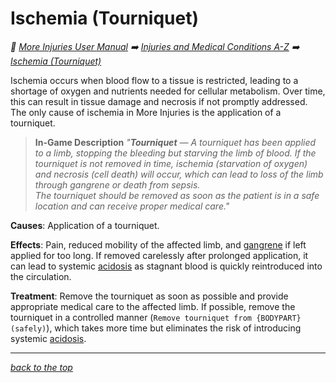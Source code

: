 # Ischemia (Tourniquet)

<!-- @generate_breadcrumb_trail {"template": "_:file_folder: {0}_", "connector": " :arrow_right: "} -->
_:file_folder: [More Injuries User Manual](/docs/wiki/README.md) :arrow_right: [Injuries and Medical Conditions A-Z](/docs/wiki/injuries/README.md) :arrow_right: [Ischemia (Tourniquet)](/docs/wiki/injuries/ischemia.md)_
<!-- @end_generated_block -->

Ischemia occurs when blood flow to a tissue is restricted, leading to a shortage of oxygen and nutrients needed for cellular metabolism. Over time, this can result in tissue damage and necrosis if not promptly addressed. The only cause of ischemia in More Injuries is the application of a tourniquet.

> **In-Game Description**
> _"**Tourniquet** &mdash; A tourniquet has been applied to a limb, stopping the bleeding but starving the limb of blood. If the tourniquet is not removed in time, ischemia (starvation of oxygen) and necrosis (cell death) will occur, which can lead to loss of the limb through gangrene or death from sepsis.  
> The tourniquet should be removed as soon as the patient is in a safe location and can receive proper medical care."_

**Causes**: Application of a tourniquet.

**Effects**: Pain, reduced mobility of the affected limb, and [gangrene](/docs/wiki/injuries/gangrene.md#gangrene) if left applied for too long. If removed carelessly after prolonged application, it can lead to systemic [acidosis](/docs/wiki/injuries/acidosis.md#acidosis) as stagnant blood is quickly reintroduced into the circulation.

**Treatment**: Remove the tourniquet as soon as possible and provide appropriate medical care to the affected limb. If possible, remove the tourniquet in a controlled manner (`Remove tourniquet from {BODYPART} (safely)`), which takes more time but eliminates the risk of introducing systemic [acidosis](/docs/wiki/injuries/acidosis.md#acidosis).

<!-- @generate_link_to_top {"template": "---\n_[back to the top]({1})_"} -->
---
_[back to the top](#ischemia-tourniquet)_
<!-- @end_generated_block -->
